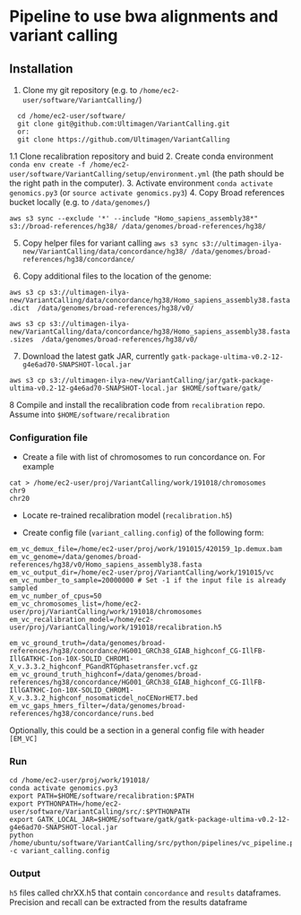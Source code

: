 # Pipeline to use bwa alignments and variant calling 

## Installation

1. Clone my git repository (e.g. to `/home/ec2-user/software/VariantCalling/`)
```
  cd /home/ec2-user/software/
  git clone git@github.com:Ultimagen/VariantCalling.git
  or:
  git clone https://github.com/Ultimagen/VariantCalling
```
1.1 Clone recalibration repository and buid
2. Create conda environment `conda env create -f /home/ec2-user/software/VariantCalling/setup/environment.yml`
(the path should be the right path in the computer).
3. Activate environment `conda activate genomics.py3` (or `source activate genomics.py3`)
4. Copy Broad references bucket locally (e.g. to `/data/genomes/`)

`aws s3 sync --exclude '*' --include "Homo_sapiens_assembly38*" s3://broad-references/hg38/ /data/genomes/broad-references/hg38/`

5. Copy helper files for variant calling
`aws s3 sync s3://ultimagen-ilya-new/VariantCalling/data/concordance/hg38/ /data/genomes/broad-references/hg38/concordance/`

6. Copy additional files to the location of the genome: 

`aws s3 cp s3://ultimagen-ilya-new/VariantCalling/data/concordance/hg38/Homo_sapiens_assembly38.fasta.dict 
 /data/genomes/broad-references/hg38/v0/`

`aws s3 cp s3://ultimagen-ilya-new/VariantCalling/data/concordance/hg38/Homo_sapiens_assembly38.fasta.sizes 
/data/genomes/broad-references/hg38/v0/`

7. Download the latest gatk JAR, currently `gatk-package-ultima-v0.2-12-g4e6ad70-SNAPSHOT-local.jar`

`aws s3 cp s3://ultimagen-ilya-new/VariantCalling/jar/gatk-package-ultima-v0.2-12-g4e6ad70-SNAPSHOT-local.jar $HOME/software/gatk/`

8 Compile and install the recalibration code from `recalibration` repo. Assume into `$HOME/software/recalibration`
### Configuration file
* Create a file with list of chromosomes to run concordance on. For example
```
cat > /home/ec2-user/proj/VariantCalling/work/191018/chromosomes
chr9
chr20 
```
* Locate re-trained recalibration model (`recalibration.h5`)

* Create config file (`variant_calling.config`) of the following form: 
```
em_vc_demux_file=/home/ec2-user/proj/work/191015/420159_1p.demux.bam
em_vc_genome=/data/genomes/broad-references/hg38/v0/Homo_sapiens_assembly38.fasta
em_vc_output_dir=/home/ec2-user/proj/VariantCalling/work/191015/vc
em_vc_number_to_sample=20000000 # Set -1 if the input file is already sampled
em_vc_number_of_cpus=50
em_vc_chromosomes_list=/home/ec2-user/proj/VariantCalling/work/191018/chromosomes
em_vc_recalibration_model=/home/ec2-user/proj/VariantCalling/work/191018/recalibration.h5

em_vc_ground_truth=/data/genomes/broad-references/hg38/concordance/HG001_GRCh38_GIAB_highconf_CG-IllFB-IllGATKHC-Ion-10X-SOLID_CHROM1-X_v.3.3.2_highconf_PGandRTGphasetransfer.vcf.gz
em_vc_ground_truth_highconf=/data/genomes/broad-references/hg38/concordance/HG001_GRCh38_GIAB_highconf_CG-IllFB-IllGATKHC-Ion-10X-SOLID_CHROM1-X_v.3.3.2_highconf_nosomaticdel_noCENorHET7.bed
em_vc_gaps_hmers_filter=/data/genomes/broad-references/hg38/concordance/runs.bed
```

Optionally, this could be a section in a general config file with header 
`[EM_VC]`

### Run
```
cd /home/ec2-user/proj/work/191018/
conda activate genomics.py3
export PATH=$HOME/software/recalibration:$PATH
export PYTHONPATH=/home/ec2-user/software/VariantCalling/src/:$PYTHONPATH
export GATK_LOCAL_JAR=$HOME/software/gatk/gatk-package-ultima-v0.2-12-g4e6ad70-SNAPSHOT-local.jar
python /home/ubuntu/software/VariantCalling/src/python/pipelines/vc_pipeline.py -c variant_calling.config
```

### Output
`h5` files called chrXX.h5 that contain `concordance` and `results` dataframes. Precision and recall can be extracted from the results dataframe
